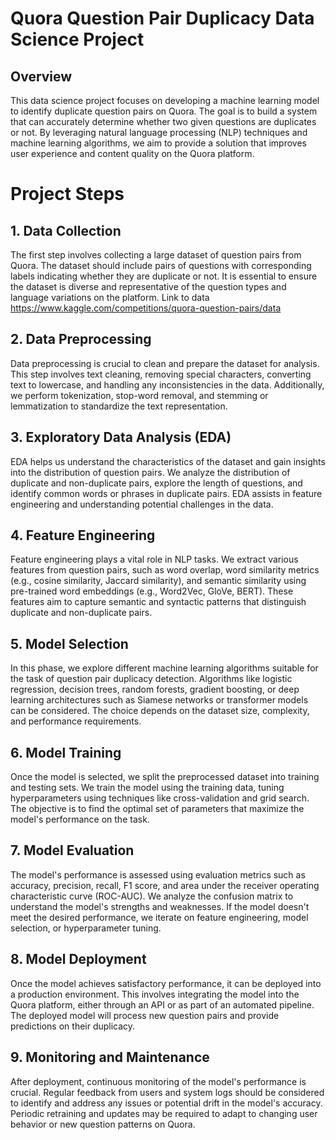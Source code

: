 # Quora Question Pair Duplicacy Data Science Project
## Overview
This data science project focuses on developing a machine learning model to identify duplicate question pairs on Quora. The goal is to build a system that can accurately determine whether two given questions are duplicates or not. By leveraging natural language processing (NLP) techniques and machine learning algorithms, we aim to provide a solution that improves user experience and content quality on the Quora platform.

# Project Steps
## 1. Data Collection
The first step involves collecting a large dataset of question pairs from Quora. The dataset should include pairs of questions with corresponding labels indicating whether they are duplicate or not. It is essential to ensure the dataset is diverse and representative of the question types and language variations on the platform. Link to data https://www.kaggle.com/competitions/quora-question-pairs/data

## 2. Data Preprocessing
Data preprocessing is crucial to clean and prepare the dataset for analysis. This step involves text cleaning, removing special characters, converting text to lowercase, and handling any inconsistencies in the data. Additionally, we perform tokenization, stop-word removal, and stemming or lemmatization to standardize the text representation.

## 3. Exploratory Data Analysis (EDA)
EDA helps us understand the characteristics of the dataset and gain insights into the distribution of question pairs. We analyze the distribution of duplicate and non-duplicate pairs, explore the length of questions, and identify common words or phrases in duplicate pairs. EDA assists in feature engineering and understanding potential challenges in the data.

## 4. Feature Engineering
Feature engineering plays a vital role in NLP tasks. We extract various features from question pairs, such as word overlap, word similarity metrics (e.g., cosine similarity, Jaccard similarity), and semantic similarity using pre-trained word embeddings (e.g., Word2Vec, GloVe, BERT). These features aim to capture semantic and syntactic patterns that distinguish duplicate and non-duplicate pairs.

## 5. Model Selection
In this phase, we explore different machine learning algorithms suitable for the task of question pair duplicacy detection. Algorithms like logistic regression, decision trees, random forests, gradient boosting, or deep learning architectures such as Siamese networks or transformer models can be considered. The choice depends on the dataset size, complexity, and performance requirements.

## 6. Model Training
Once the model is selected, we split the preprocessed dataset into training and testing sets. We train the model using the training data, tuning hyperparameters using techniques like cross-validation and grid search. The objective is to find the optimal set of parameters that maximize the model's performance on the task.

## 7. Model Evaluation
The model's performance is assessed using evaluation metrics such as accuracy, precision, recall, F1 score, and area under the receiver operating characteristic curve (ROC-AUC). We analyze the confusion matrix to understand the model's strengths and weaknesses. If the model doesn't meet the desired performance, we iterate on feature engineering, model selection, or hyperparameter tuning.

## 8. Model Deployment
Once the model achieves satisfactory performance, it can be deployed into a production environment. This involves integrating the model into the Quora platform, either through an API or as part of an automated pipeline. The deployed model will process new question pairs and provide predictions on their duplicacy.

## 9. Monitoring and Maintenance
After deployment, continuous monitoring of the model's performance is crucial. Regular feedback from users and system logs should be considered to identify and address any issues or potential drift in the model's accuracy. Periodic retraining and updates may be required to adapt to changing user behavior or new question patterns on Quora.
